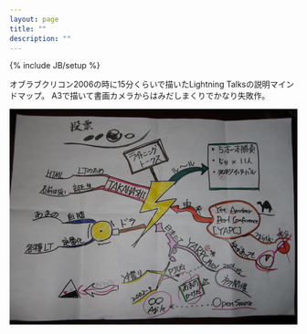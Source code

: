 ```yaml
---
layout: page
title: ""
description: ""
---
```

{% include JB/setup %}

オブラブクリコン2006の時に15分くらいで描いたLightning
Talksの説明マインドマップ。
A3で描いて書画カメラからはみだしまくりでかなり失敗作。

![LT説明マインドマップ](/attachment/wiki/LightningTalksMindMap/ltmm.jpg?format=raw)
